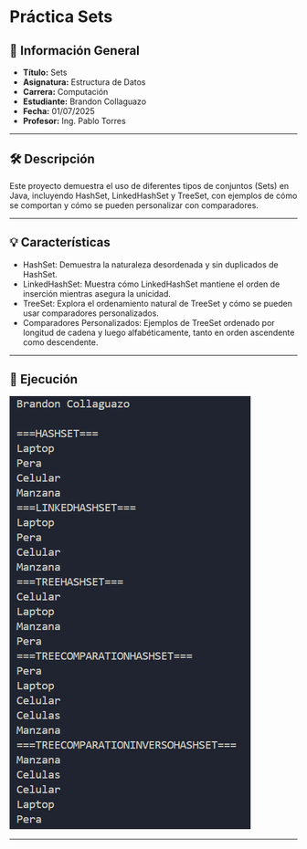 
# Práctica Sets

## 📌 Información General

- **Título:** Sets
- **Asignatura:** Estructura de Datos
- **Carrera:** Computación
- **Estudiante:** Brandon Collaguazo
- **Fecha:** 01/07/2025
- **Profesor:** Ing. Pablo Torres

---

## 🛠️ Descripción

Este proyecto demuestra el uso de diferentes tipos de conjuntos (Sets) en Java, incluyendo HashSet, LinkedHashSet y TreeSet, con ejemplos de cómo se comportan y cómo se pueden personalizar con comparadores.

---

## 💡 Características

- HashSet: Demuestra la naturaleza desordenada y sin duplicados de HashSet.
- LinkedHashSet: Muestra cómo LinkedHashSet mantiene el orden de inserción mientras asegura la unicidad.
- TreeSet: Explora el ordenamiento natural de TreeSet y cómo se pueden usar comparadores personalizados.
- Comparadores Personalizados: Ejemplos de TreeSet ordenado por longitud de cadena y luego alfabéticamente, tanto en orden ascendente como descendente.
---

## 🚀 Ejecución

![Resultado de Ejecución](resultadoSets.PNG)

---




